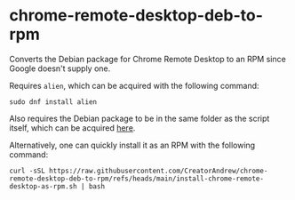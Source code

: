 # chrome-remote-desktop-deb-to-rpm
Converts the Debian package for Chrome Remote Desktop to an RPM since Google doesn't supply one.

Requires `alien`, which can be acquired with the following command:
```
sudo dnf install alien
```

Also requires the Debian package to be in the same folder as the script itself, which can be acquired [here](https://dl.google.com/linux/direct/chrome-remote-desktop_current_amd64.deb).

Alternatively, one can quickly install it as an RPM with the following command:
```
curl -sSL https://raw.githubusercontent.com/CreatorAndrew/chrome-remote-desktop-deb-to-rpm/refs/heads/main/install-chrome-remote-desktop-as-rpm.sh | bash
```

